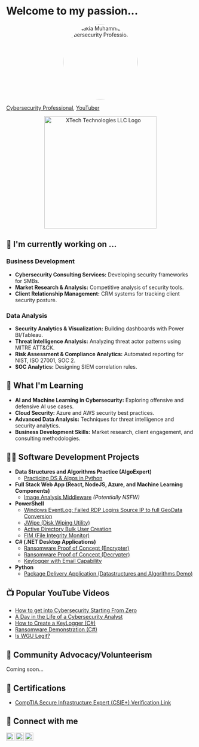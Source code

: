 # Welcome to my passion...

<div align="center">
  <img src="./Professional-Headshot-2024.jpg" alt="Nakia Muhammad - Cybersecurity Professional" width="200" style="border-radius: 50%;">
</div>

[Cybersecurity Professional](https://www.linkedin.com/in/nakia-muhammad-champion/), [YouTuber](https://www.youtube.com/@xtechechnologies)

<div align="center">
  <img src="./XTech-GitHub.jpg" alt="XTech Technologies LLC Logo" width="300">
</div>

## 🔭 I'm currently working on ...

### Business Development

- **Cybersecurity Consulting Services:** Developing security frameworks for SMBs.
- **Market Research & Analysis:** Competitive analysis of security tools.
- **Client Relationship Management:** CRM systems for tracking client security posture.

### Data Analysis

- **Security Analytics & Visualization:** Building dashboards with Power BI/Tableau.
- **Threat Intelligence Analysis:** Analyzing threat actor patterns using MITRE ATT&CK.
- **Risk Assessment & Compliance Analytics:** Automated reporting for NIST, ISO 27001, SOC 2.
- **SOC Analytics:** Designing SIEM correlation rules.

## 🌱 What I'm Learning

- **AI and Machine Learning in Cybersecurity:** Exploring offensive and defensive AI use cases.
- **Cloud Security:** Azure and AWS security best practices.
- **Advanced Data Analysis:** Techniques for threat intelligence and security analytics.
- **Business Development Skills:** Market research, client engagement, and consulting methodologies.

## 👨‍💻 Software Development Projects

- **Data Structures and Algorithms Practice (AlgoExpert)**  
  - [Practicing DS & Algos in Python](https://github.com/joshmadakor1/Algorithms-Practice)
- **Full Stack Web App (React, NodeJS, Azure, and Machine Learning Components)**  
  - [Image Analysis Middleware](https://github.com/joshmadakor1/4chan-Image-Analysis-Middleware-C964) *(Potentially NSFW)*
- **PowerShell**
  - [Windows EventLog: Failed RDP Logins Source IP to full GeoData Conversion](https://github.com/joshmadakor1/Sentinel-Lab)
  - [JWipe (Disk Wiping Utility)](https://github.com/joshmadakor1/Jwipe.PowerShell)
  - [Active Directory Bulk User Creation](https://github.com/joshmadakor1/AD_PS)
  - [FIM (File Integrity Monitor)](https://github.com/joshmadakor1/PowerShell-Integrity-FIM)
- **C# (.NET Desktop Applications)**
  - [Ransomware Proof of Concept (Encrypter)](https://github.com/joshmadakor1/EncrypterPOC)
  - [Ransomware Proof of Concept (Decrypter)](https://github.com/joshmadakor1/DecrypterPOC)
  - [Keylogger with Email Capability](https://github.com/joshmadakor1/Key-Logger-With-Email)
- **Python**
  - [Package Delivery Application (Datastructures and Algorithms Demo)](https://github.com/joshmadakor1/Package-Delivery-Pathfinding-Algorithm)

## 📺 Popular YouTube Videos

- [How to get into Cybersecurity Starting From Zero](https://www.youtube.com/watch?v=a83ASGn_V_s)
- [A Day in the Life of a Cybersecurity Analyst](https://www.youtube.com/watch?v=uHy3oM7NnoU)
- [How to Create a KeyLogger (C#)](https://www.youtube.com/watch?v=N-L9hklSlNk)
- [Ransomware Demonstration (C#)](https://www.youtube.com/watch?v=OfvdQeh79s0)
- [Is WGU Legit?](https://www.youtube.com/watch?v=E2MwRWxDBkA)

## 🔭 Community Advocacy/Volunteerism

Coming soon...

## 🔭 Certifications

- [CompTIA Secure Infrastructure Expert (CSIE+) Verification Link](https://www.certmetrics.com/comptia/public/transcript.aspx?transcript=GX13SVBC1FQ1CYYB)

## 🤳 Connect with me

[<img align="left" alt="YouTube" width="22px" src="https://cdn.jsdelivr.net/npm/simple-icons@v3/icons/youtube.svg" />][youtube]
[<img align="left" alt="Twitter" width="22px" src="https://cdn.jsdelivr.net/npm/simple-icons@v3/icons/twitter.svg" />][twitter]
[<img align="left" alt="LinkedIn" width="22px" src="https://cdn.jsdelivr.net/npm/simple-icons@v3/icons/linkedin.svg" />][linkedin]

[youtube]: https://www.youtube.com/@xtechechnologies
[twitter]: https://twitter.com/19xtech
[linkedin]: https://www.linkedin.com/in/nakia-muhammad-champion/
